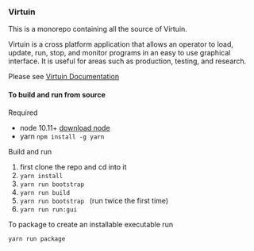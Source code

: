 ### Virtuin

This is a monorepo containing all the source of Virtuin.

Virtuin is a cross platform application that allows an operator to load, update,
run, stop, and monitor programs in an easy to use graphical interface.
It is useful for areas such as production, testing, and research.  

Please see
[Virtuin Documentation](./DOCUMENTATION.MD)


#### To build and run from source
Required
- node 10.11+
  [download node](https://nodejs.org/en/download/)
- yarn
  ```npm install -g yarn```

Build and run

1. first clone the repo and cd into it
2. ```yarn install```
3. ```yarn run bootstrap ```
4. ```yarn run build ```
5. ```yarn run bootstrap ``` (run twice the first time)
6. ```yarn run run:gui```


To package to create an installable executable run
```
yarn run package
```
